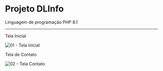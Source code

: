 <h1>Projeto DLInfo</h1>

Linguagem de programação PHP 8.1

<hr/>

Tela Inicial

![01 - Tela Inicial](https://user-images.githubusercontent.com/46008964/219255911-7ea88f73-fcb6-4acc-a45e-a7032ce8b805.png)

Tela de Contato

![02 - Tela Contato](https://user-images.githubusercontent.com/46008964/219255957-4d1ea0cb-51e8-4f6a-a248-97952a0eeea1.png)
